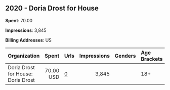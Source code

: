 ## 2020 - Doria Drost for House 
**Spent**: 70.00

**Impressions**: 3,845

**Billing Addresses**: US

|Organization|Spent|Urls|Impressions|Genders|Age Brackets|Country Codes|
|:---|---:|:---|---:|:---|:---|:---|
|Doria Drost for House: Doria Drost|70.00 USD|[0](https://www.snap.com/political-ads/asset/2269b2022635e44ace6d74e89e2bcfb4a28f7168c99a5e07629f55ab61892db4?mediaType=png)|3,845||18+|united states|
